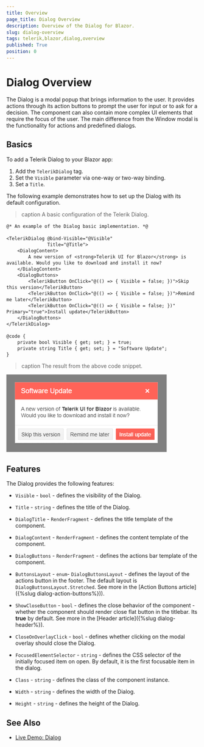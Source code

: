 ```yaml
---
title: Overview
page_title: Dialog Overview
description: Overview of the Dialog for Blazor.
slug: dialog-overview
tags: telerik,blazor,dialog,overview
published: True
position: 0
---
```


# Dialog Overview

The Dialog is a modal popup that brings information to the user. It provides actions through its action buttons to prompt the user for input or to ask for a decision. The component can also contain more complex UI elements that require the focus of the user. The main difference from the Window modal is the functionality for actions and predefined dialogs.

## Basics

To add a Telerik Dialog to your Blazor app:

1. Add the `TelerikDialog` tag.
1. Set the `Visible` parameter via one-way or two-way binding.
1. Set a `Title`.

The following example demonstrates how to set up the Dialog with its default configuration.

>caption A basic configuration of the Telerik Dialog.

````CSHTML
@* An example of the Dialog basic implementation. *@

<TelerikDialog @bind-Visible="@Visible"
               Title="@Title">
    <DialogContent>
        A new version of <strong>Telerik UI for Blazor</strong> is available. Would you like to download and install it now?
    </DialogContent>
    <DialogButtons>
        <TelerikButton OnClick="@(() => { Visible = false; })">Skip this version</TelerikButton>
        <TelerikButton OnClick="@(() => { Visible = false; })">Remind me later</TelerikButton>
        <TelerikButton OnClick="@(() => { Visible = false; })" Primary="true">Install update</TelerikButton>
    </DialogButtons>
</TelerikDialog>

@code {
    private bool Visible { get; set; } = true;
    private string Title { get; set; } = "Software Update";
}
````

>caption The result from the above code snippet.

![](images/dialog-basic-configuration.png)

## Features

The Dialog provides the following features:

* `Visible` - `bool` - defines the visibility of the Dialog.

* `Title` - `string` - defines the title of the Dialog.

* `DialogTitle` - `RenderFragment` - defines the title template of the component.

* `DialogContent` - `RenderFragment` - defines the content template of the component.

* `DialogButtons` - `RenderFragment` - defines the actions bar template of the component.

* `ButtonsLayout` - `enum`- `DialogButtonsLayout` - defines the layout of the actions button in the footer. The default layout is `DialogButtonsLayout.Stretched`. See more in the [Action Buttons article]({%slug  dialog-action-buttons%})).

* `ShowCloseButton` - `bool` - defines the close behavior of the component - whether the component should render close flat button in the titlebar. Its **true** by default. See more in the [Header article]({%slug  dialog-header%}).

* `CloseOnOverlayClick` - `bool` - defines whether clicking on the modal overlay should close the Dialog.

* `FocusedElementSelector` - `string` - defines the CSS selector of the initially focused item on open. By default, it is the first focusable item in the dialog.

* `Class` - `string` - defines the class of the component instance.

* `Width` - `string` - defines the width of the Dialog.

* `Height` - `string` - defines the height of the Dialog.

## See Also

  * [Live Demo: Dialog](https://demos.telerik.com/blazor-ui/dialog/overview)